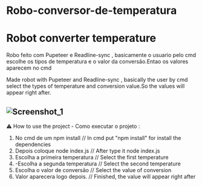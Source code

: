 ﻿# Robo-conversor-de-temperatura
 
<h1>Robot converter temperature </h1>


 <p>Robo feito com Pupeteer e Readline-sync , basicamente o usuario pelo cmd escolhe
 os tipos de temperatura e o valor da conversão.Entao os valores aparecem no cmd</p>
 
 <p>Made robot with Pupeteer and Readline-sync , basically the user by cmd select the types 
 of temperature and conversion value.So the values will appear right after.</p>
 
## ![Screenshot_1](https://user-images.githubusercontent.com/87443746/129984087-0f8e8ce9-a03b-4791-97b7-1c52fd78159c.png)

 
 ⚠️ How to use the project - Como executar o projeto :
 
 1. No cmd de um npm install // In cmd put "npm install" for install the dependencies
 2. Depois coloque node index.js // After type it node index.js
 3. Escolha a primeira temperatura // Select the first temperature 
 4. -Escolha a segunda temperatura  // Select the second temperature
 5. Escolha o valor de conversão  // Select the value of conversion
 6.  Valor aparecera logo depois. // Finished, the value will appear right after
